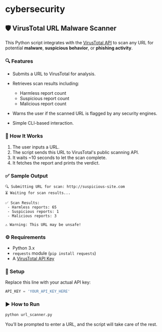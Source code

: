 # cybersecurity
## 🛡 VirusTotal URL Malware Scanner

This Python script integrates with the [VirusTotal API](https://developers.virustotal.com/reference) to scan any URL for potential **malware**, **suspicious behavior**, or **phishing activity**.

### 🔍 Features

* Submits a URL to VirusTotal for analysis.
* Retrieves scan results including:

  * Harmless report count
  * Suspicious report count
  * Malicious report count
* Warns the user if the scanned URL is flagged by any security engines.
* Simple CLI-based interaction.

### 🚀 How It Works

1. The user inputs a URL.
2. The script sends this URL to VirusTotal's public scanning API.
3. It waits \~10 seconds to let the scan complete.
4. It fetches the report and prints the verdict.

### ✅ Sample Output

```
🔍 Submitting URL for scan: http://suspicious-site.com
⏳ Waiting for scan results...

✅ Scan Results:
 - Harmless reports: 65
 - Suspicious reports: 1
 - Malicious reports: 3

⚠ Warning: This URL may be unsafe!
```

### ⚙ Requirements

* Python 3.x
* `requests` module (`pip install requests`)
* A [VirusTotal API Key](https://www.virustotal.com/gui/join-us)

### 🔑 Setup

Replace this line with your actual API key:

```python
API_KEY = 'YOUR_API_KEY_HERE'
```

### ▶ How to Run

```bash
python url_scanner.py
```

You’ll be prompted to enter a URL, and the script will take care of the rest.
